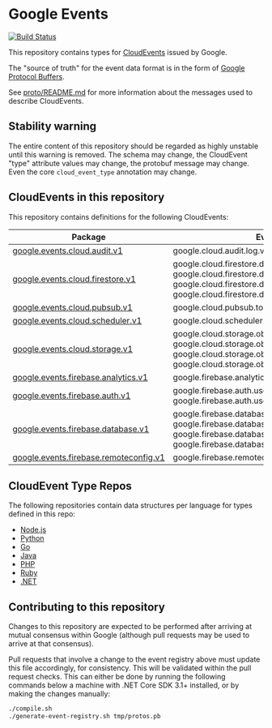 # Google Events

[![Build Status](https://travis-ci.org/googleapis/google-cloudevents.svg?branch=master)](https://travis-ci.org/googleapis/google-cloudevents)

This repository contains types for
[CloudEvents](https://cloudevents.io) issued by Google.

The "source of truth" for the event data format is in the form of
[Google Protocol Buffers](https://github.com/protocolbuffers/protobuf).

See [proto/README.md](proto/README.md) for more
information about the messages used to describe CloudEvents.

## Stability warning

The entire content of this repository should be regarded as highly
unstable until this warning is removed. The schema may change, the
CloudEvent "type" attribute values may change, the protobuf message
may change. Even the core `cloud_event_type` annotation may change.

## CloudEvents in this repository

This repository contains definitions for the following CloudEvents:

|Package|Event types|Data messages|
|-|-|-|
|[google.events.cloud.audit.v1](proto/google/events/cloud/audit/v1)|google.cloud.audit.log.v1.written|AuditLogData|
|[google.events.cloud.firestore.v1](proto/google/events/cloud/firestore/v1)|google.cloud.firestore.document.v1.created<br/>google.cloud.firestore.document.v1.deleted<br/>google.cloud.firestore.document.v1.updated<br/>google.cloud.firestore.document.v1.written|DocumentEventData|
|[google.events.cloud.pubsub.v1](proto/google/events/cloud/pubsub/v1)|google.cloud.pubsub.topic.v1.messagePublished|MessagePublishedData|
|[google.events.cloud.scheduler.v1](proto/google/events/cloud/scheduler/v1)|google.cloud.scheduler.job.v1.executed|SchedulerJobData|
|[google.events.cloud.storage.v1](proto/google/events/cloud/storage/v1)|google.cloud.storage.object.v1.archived<br/>google.cloud.storage.object.v1.deleted<br/>google.cloud.storage.object.v1.finalized<br/>google.cloud.storage.object.v1.metadataUpdated|StorageObjectData|
|[google.events.firebase.analytics.v1](proto/google/events/firebase/analytics/v1)|google.firebase.analytics.log.v1.written|AnalyticsLogData|
|[google.events.firebase.auth.v1](proto/google/events/firebase/auth/v1)|google.firebase.auth.user.v1.deleted<br/>google.firebase.auth.user.v1.updated|AuthEventData|
|[google.events.firebase.database.v1](proto/google/events/firebase/database/v1)|google.firebase.database.ref.v1.created<br/>google.firebase.database.ref.v1.deleted<br/>google.firebase.database.ref.v1.updated<br/>google.firebase.database.ref.v1.written|ReferenceEventData|
|[google.events.firebase.remoteconfig.v1](proto/google/events/firebase/remoteconfig/v1)|google.firebase.remoteconfig.remoteConfig.v1.updated|RemoteConfigEventData|

## CloudEvent Type Repos

The following repositories contain data structures per language for types defined in this repo:

- [Node.js](https://github.com/googleapis/google-cloudevents-nodejs)
- [Python](https://github.com/googleapis/google-cloudevents-python)
- [Go](https://github.com/googleapis/google-cloudevents-go)
- [Java](https://github.com/googleapis/google-cloudevents-java)
- [PHP](https://github.com/googleapis/google-cloudevents-php)
- [Ruby](https://github.com/googleapis/google-cloudevents-ruby)
- [.NET](https://github.com/googleapis/google-cloudevents-dotnet)

## Contributing to this repository

Changes to this repository are expected to be performed after
arriving at mutual consensus within Google (although pull requests
may be used to arrive at that consensus).

Pull requests that involve a change to the event registry above must
update this file accordingly, for consistency. This will be
validated within the pull request checks. This can either be done by
running the following commands below a machine with .NET Core SDK
3.1+ installed, or by making the changes manually:

```sh
./compile.sh
./generate-event-registry.sh tmp/protos.pb
```
